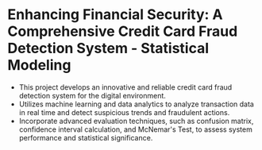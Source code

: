 #  Enhancing Financial Security: A Comprehensive Credit Card Fraud Detection System - Statistical Modeling
- This project develops an innovative and reliable credit card fraud detection system for the digital environment.
- Utilizes machine learning and data analytics to analyze transaction data in real time and detect suspicious trends and fraudulent actions.
- Incorporate advanced evaluation techniques, such as confusion matrix, confidence interval calculation, and McNemar's Test, to assess system performance and statistical significance.
